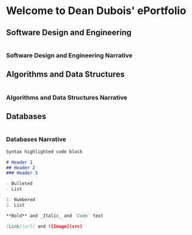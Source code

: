 # Welcome to Dean Dubois' ePortfolio



## Software Design and Engineering
```markdown

```

### Software Design and Engineering Narrative


## Algorithms and Data Structures
```markdown

```

### Algorithms and Data Structures Narrative

## Databases
```markdown

```


### Databases Narrative




```markdown
Syntax highlighted code block

# Header 1
## Header 2
### Header 3

- Bulleted
- List

1. Numbered
2. List

**Bold** and _Italic_ and `Code` text

[Link](url) and ![Image](src)
```


